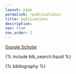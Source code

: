 ```yaml
---
layout: page
permalink: /publications/
title: publications
description: 
nav: true
nav_order: 2
---
```


[Google Scholar](https://scholar.google.com/citations?user=gxM0BLwAAAAJ&hl=en)

<!-- _pages/publications.md -->

<!-- Bibsearch Feature -->

{% include bib_search.liquid %}

<div class="publications">

{% bibliography %}

</div>
